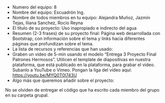 - Numero del equipo: 8
- Nombre del equipo: Escuadrón Ing. 
- Nombre de todos miembros en tu equipo: Alejandra Muñoz, Jazmín Tejas, Iliana Sanchez, Rocío Reyna 
- El título de su proyecto: Uso inapropiado e indirecto del agua
- Resumen (2-3 frases) de su proyecto final: Página web desarrollada con Bootstrap, con información sobre el tema y links hacia diferentes páginas que profundizan sobre el tema. 
- La lista de recursos y referencias que han usado: 
- Graben un video de 5-min usando el modelo “Entrega 3 Proyecto Final Patrones Hermosos”. Utilicen el template de diapositivas en nuestra plataforma, que está publicado en la plataforma, para grabar el video. Subanlo a YouTube o Vimeo. Pongan la liga del vídeo aquí: https://youtu.be/MYQ0T0I743U
- Algo más que queremos añadir sobre el proyecto:

No se olviden de entregar el código que ha escrito cada miembro del grupo en su carpeta grupal.
